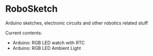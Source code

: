 # RoboSketch
Arduino sketches, electronic circuits and other robotics related stuff

Current contents:
* Arduino: RGB LED watch with RTC
* Arduino: RGB LED Ambient Light

